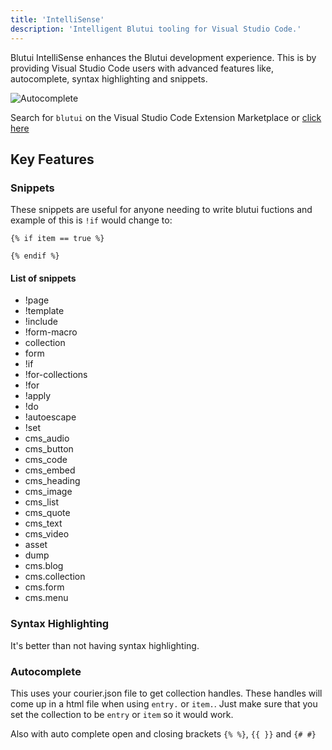 ```yaml
---
title: 'IntelliSense'
description: 'Intelligent Blutui tooling for Visual Studio Code.'
---
```


Blutui IntelliSense enhances the Blutui development experience. This is by providing Visual Studio Code users with advanced features like, autocomplete, syntax highlighting and snippets.

![Autocomplete](https://cdn.blutui.com/uploads/assets/Intellisense/varible-getting.png)

Search for `blutui` on the Visual Studio Code Extension Marketplace or [click here](https://marketplace.visualstudio.com/items?itemName=blutui.intellisense)

## Key Features

### Snippets

These snippets are useful for anyone needing to write blutui fuctions and example of this is `!if` would change to:

```canvas {% process=false %}
{% if item == true %}
 
{% endif %}
```

#### List of snippets

- !page
- !template
- !include
- !form-macro
- collection
- form
- !if
- !for-collections
- !for
- !apply
- !do
- !autoescape
- !set
- cms_audio
- cms_button
- cms_code
- cms_embed
- cms_heading
- cms_image
- cms_list
- cms_quote
- cms_text
- cms_video
- asset
- dump
- cms.blog
- cms.collection
- cms.form
- cms.menu

### Syntax Highlighting

It's better than not having syntax highlighting.

### Autocomplete

This uses your courier.json file to get collection handles. These handles will come up in a html file when using `entry.` or `item.`. Just make sure that you set the collection to be ``entry`` or `item` so it would work.

Also with auto complete open and closing brackets `{% %}`, `{{ }}` and `{# #}`
